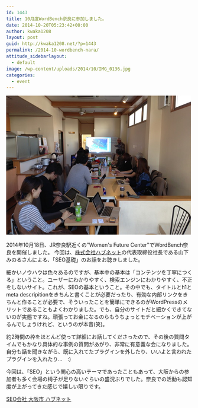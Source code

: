 ```yaml
---
id: 1443
title: 10月度WordBench奈良に参加しました。
date: 2014-10-20T05:23:42+00:00
author: kwaka1208
layout: post
guid: http://kwaka1208.net/?p=1443
permalink: /2014-10-wordbench-nara/
attitude_sidebarlayout:
  - default
image: /wp-content/uploads/2014/10/IMG_0136.jpg
categories:
  - event
---
```

<img src="/assets/images/2014/10/IMG_0136.jpg" alt="WordBench奈良 SEO基礎" width="500" height="375" class="alignnone size-full wp-image-1444" />
<p>2014年10月18日、JR奈良駅近くの"Women's Future Center"でWordBench奈良を開催しました。
今回は、<a href="http://www.hubnet.jp/">株式会社ハブネット</a>の代表取締役社長である山下みのるさんによる、「SEO基礎」のお話をお聴きしました。</p>
<p>細かいノウハウは色々あるのですが、基本中の基本は「コンテンツを丁寧につくる」ということ。ユーザーにわかりやすく、検索エンジンにわかりやすく、不正をしないサイト。これが、SEOの基本ということ。その中でも、タイトルとh1とmeta descripitionをきちんと書くことが必要だったり、有効な内部リンクをきちんと作ることが必要で、そういったことを簡単にできるのがWordPressのメリットであることもよくわかりました。でも、自分のサイトだと細かくできてないのが実態ですね。頑張ってお金になるのらもうちょっとモチベーションが上がるんでしょうけれど、というのが本音(笑)。</p>
<p>約2時間の枠をほとんど使って詳細にお話してくださったので、その後の質問タイムでもかなり具体的な事例の質問があがり、非常に有意義な会になりました。自分も話を聞きながら、既に入れてたプラグインを外したり、いいよと言われたプラグインを入れたり...　:)</p>
<p>今回は、「SEO」という関心の高いテーマであったこともあって、大阪からの参加者も多く会場の椅子が足りないぐらいの盛況ぶりでした。奈良での活動も認知度が上がってきた感じで嬉しい限りです。</p>
<p><a href="http://www.e-noel.jp/">SEO会社 大阪市 ハブネット</a></p>
